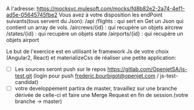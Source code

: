 A l'adresse: https://mocksvc.mulesoft.com/mocks/fd8b82e2-2a74-4ef1-ad5e-05645745fbe2
Vous avez à votre disposition les endPoint suivants(tous servent du Json):
/api
  /flights : qui sert en Get un Json qui contient un array de vols.
  /aircrews/{id} : qui recupère un objets aircrew
  /states/{id} : qui recupère un objets state
  /airports/{id} : qui recupère un objets airport

Le but de l'exercice est en utilisant le framework Js de votre choix (Angular2, React) et materializeCss de réaliser une petite application:
- [ ] Les sources seront push sur le repos https://gitlab.com/OpenjetSA/js-test.git (login pour push frederic.bourbigot@openjet.com / js-test-candidat)
- [ ] votre developpement partira de master, travaillez sur une branche dérivée de celle-ci et faire une Merge Request en fin de session.(votre branche -> master)